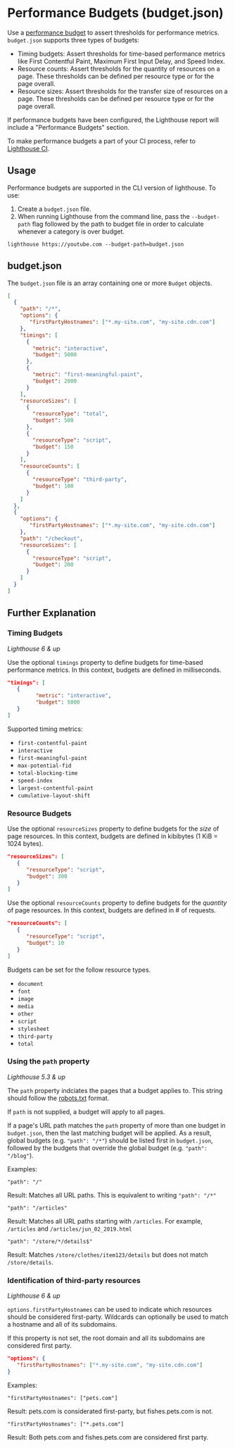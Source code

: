 # Performance Budgets (budget.json)

Use a [performance budget](https://web.dev/performance-budgets-101/) to assert thresholds for performance metrics. `budget.json` supports three types of budgets:
- Timing budgets: Assert thresholds for time-based performance metrics like First Contentful Paint, Maximum First Input Delay, and Speed Index.
- Resource counts: Assert thresholds for the quantity of resources on a page. These thresholds can be defined per resource type or for the page overall.
- Resource sizes: Assert thresholds for the transfer size of resources on a page. These thresholds can be defined per resource type or for the page overall.

If performance budgets have been configured, the Lighthouse report will include a "Performance Budgets" section.

To make performance budgets a part of your CI process, refer to [Lighthouse CI](https://github.com/GoogleChrome/lighthouse-ci).

## Usage

Performance budgets are supported in the CLI version of lighthouse. To use:
1. Create a `budget.json` file.
2. When running Lighthouse from the command line, pass the `--budget-path` flag followed by the path to budget file in order to calculate whenever a category is over budget.
```
lighthouse https://youtube.com --budget-path=budget.json
```

## budget.json
The `budget.json` file is an array containing one or more `Budget` objects.

```json
[
  {
    "path": "/*",
    "options": {
       "firstPartyHostnames": ["*.my-site.com", "my-site.cdn.com"]
    },
    "timings": [
      {
        "metric": "interactive",
        "budget": 5000
      },
      {
        "metric": "first-meaningful-paint",
        "budget": 2000
      }
    ],
    "resourceSizes": [
      {
        "resourceType": "total",
        "budget": 500
      },
      {
        "resourceType": "script",
        "budget": 150
      }
    ],
    "resourceCounts": [
      {
        "resourceType": "third-party",
        "budget": 100
      }
    ]
  },
  {
    "options": {
       "firstPartyHostnames": ["*.my-site.com", "my-site.cdn.com"]
    },
    "path": "/checkout",
    "resourceSizes": [
      {
        "resourceType": "script",
        "budget": 200
      }
    ]
  }
]
``` 

## Further Explanation

### Timing Budgets

_Lighthouse 6 & up_

Use the optional `timings` property to define budgets for time-based performance metrics. In this context, budgets are defined in  milliseconds.

```json
"timings": [
   {
         "metric": "interactive",
         "budget": 5000
   }
]
```

Supported timing metrics:

- `first-contentful-paint`
- `interactive`
- `first-meaningful-paint`
- `max-potential-fid`
- `total-blocking-time`
- `speed-index`
- `largest-contentful-paint`
- `cumulative-layout-shift`

### Resource Budgets

Use the optional `resourceSizes` property to define budgets for the *size* of page resources. In this context, budgets are defined in kibibytes (1 KiB = 1024 bytes).

```json
"resourceSizes": [
   {
      "resourceType": "script",
      "budget": 300
   }
]
```

Use the optional `resourceCounts` property to define budgets for the *quantity* of page resources. In this context, budgets are defined in # of requests.

```json
"resourceCounts": [
   {
      "resourceType": "script",
      "budget": 10
   }
]
```

Budgets can be set for the follow resource types.

*   `document`
*   `font`
*   `image`
*   `media`
*   `other`
*   `script`
*   `stylesheet`
*   `third-party`
*   `total`

### Using the `path` property

_Lighthouse 5.3 & up_

The `path` property indciates the pages that a budget applies to. This string should follow the [robots.txt](https://developers.google.com/search/reference/robots_txt#examples-of-valid-robotstxt-urls) format.

If `path` is not supplied, a budget will apply to all pages.

If a page's URL path matches the `path` property of more than one budget in `budget.json`, then the last matching budget will be applied. As a result, global budgets (e.g. `"path": "/*"`) should be listed first in `budget.json`, followed by the budgets that override the global budget (e.g. `"path": "/blog"`). 

Examples:

```
"path": "/"
```
Result: Matches all URL paths. This is equivalent to writing `"path": "/*"`

```
"path": "/articles"
```
Result: Matches all URL paths starting with `/articles`. For example, `/articles` and `/articles/jun_02_2019.html`

```
"path": "/store/*/details$"
```
Result: Matches `/store/clothes/item123/details` but does not match `/store/details`.

### Identification of third-party resources

_Lighthouse 6 & up_

`options.firstPartyHostnames` can be used to indicate which resources should be considered first-party. Wildcards can optionally be used to match a hostname and all of its subdomains.

If this property is not set, the root domain and all its subdomains are considered first party.

```json
"options": {
   "firstPartyHostnames": ["*.my-site.com", "my-site.cdn.com"]
}
```

Examples:
```
"firstPartyHostnames": ["pets.com"]
```
Result: pets.com is considerated first-party, but fishes.pets.com is not.

```
"firstPartyHostnames": ["*.pets.com"]
```
Result: Both pets.com and fishes.pets.com are considered first party.
